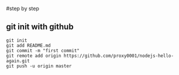 #step by step

## git init with github
    git init
    git add README.md
    git commit -m "first commit"
    git remote add origin https://github.com/proxy0001/nodejs-hello-again.git
    git push -u origin master
